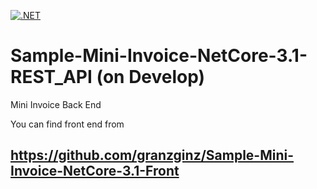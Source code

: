 [![.NET](https://github.com/granzginz/Sample-Mini-Invoice-NetCore-3.1-REST_API/actions/workflows/dotnet.yml/badge.svg)](https://github.com/granzginz/Sample-Mini-Invoice-NetCore-3.1-REST_API/actions/workflows/dotnet.yml)

# Sample-Mini-Invoice-NetCore-3.1-REST_API (on Develop)
Mini Invoice
Back End

You can find front end from 
## https://github.com/granzginz/Sample-Mini-Invoice-NetCore-3.1-Front



